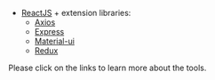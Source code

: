 - [ReactJS](https://reactjs.org/) + extension libraries:
    - [Axios](https://github.com/axios/axios)
    - [Express](https://expressjs.com/)
    - [Material-ui](https://material-ui.com/)
    - [Redux](https://cseegit.essex.ac.uk/ce301_2020/ce301_rai_ajaya/-/edit/master/final_product/technical_documentation/redux.md)

Please click on the links to learn more about the tools.
